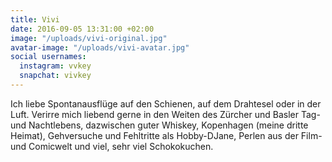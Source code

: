 ```yaml
---
title: Vivi
date: 2016-09-05 13:31:00 +02:00
image: "/uploads/vivi-original.jpg"
avatar-image: "/uploads/vivi-avatar.jpg"
social usernames:
  instagram: vvkey
  snapchat: vivkey
---
```


Ich liebe Spontanausflüge auf den Schienen, auf dem Drahtesel oder in der Luft. Verirre mich liebend gerne in den Weiten des Zürcher und Basler Tag- und Nachtlebens, dazwischen guter Whiskey, Kopenhagen (meine dritte Heimat), Gehversuche und Fehltritte als Hobby-DJane, Perlen aus der Film- und Comicwelt und viel, sehr viel Schokokuchen.
